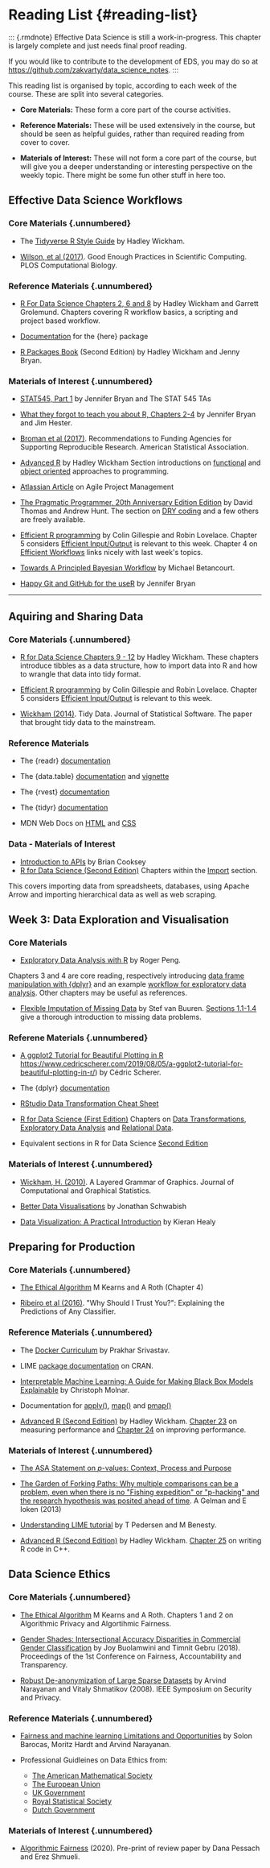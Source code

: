 # Reading List {#reading-list} 


::: {.rmdnote} 
Effective Data Science is still a work-in-progress. This chapter is largely complete and just needs final proof reading. 

If you would like to contribute to the development of EDS, you may do so at <https://github.com/zakvarty/data_science_notes>.
:::

This reading list is organised by topic, according to each week of the course. These are split into several categories.

- **Core Materials:** These form a core part of the course activities.

- **Reference Materials:** These will be used extensively in the course, but should be seen as helpful guides, rather than required reading from cover to cover.

- **Materials of Interest:** These will not form a core part of the course, but will give you a deeper understanding or interesting perspective on the weekly topic. There might be some fun other stuff in here too.


## Effective Data Science Workflows 

### Core Materials {.unnumbered}


 - The [Tidyverse R Style Guide](https://style.tidyverse.org/) by Hadley Wickham. 

<!-- This will be the coding style guide that we will follow in this course. It is a core reading in week 1 and will serve as a reference text in future weeks. -->

- [Wilson, et al (2017)](https://journals.plos.org/ploscompbiol/article?id=10.1371/journal.pcbi.1005510&ref=https://githubhelp.com). Good Enough Practices in Scientific Computing. PLOS Computational Biology.

<!-- A collection of simple ways to implement good computing practices during a research project. The article is aimed specifically at people who are new to computational research. -->


### Reference Materials {.unnumbered}

- [R For Data Science Chapters 2, 6 and 8](https://r4ds.had.co.nz/index.html) by Hadley Wickham and Garrett Grolemund. Chapters covering R workflow basics, a scripting and project based workflow. 


- [Documentation](https://here.r-lib.org/articles/here.html) for the {here} package 

- [R Packages Book](https://r-pkgs.org/) (Second Edition) by Hadley Wickham and Jenny Bryan. 

<!-- Covers the basics (and much more) of creating your own R package. Will be useful as a reference during the live session in Week 1. The chapter on [function documentation](https://r-pkgs.org/man.html) introduces `{Roxygen2}` and the chapter on [Testing basics](https://r-pkgs.org/testing-basics.html) introduces `{testthat}`. -->


### Materials of Interest {.unnumbered}


- [STAT545, Part 1](https://stat545.com/index.html) by Jennifer Bryan and The STAT 545 TAs

<!-- If this is your first time using R in earnest, you might find part 1 of the STAT545 notes from the University of British Columbia helpful in getting set up. Chapters 1 and 2 cover how to install R and RStudio, basics of programming in R and a bare bones workflow. -->

- [What they forgot to teach you about R, Chapters 2-4](https://rstats.wtf/) by Jennifer Bryan and Jim Hester. 

<!--Resources on a project oriented workflow, practising safe paths, and how to name files.-->

- [Broman et al (2017)](https://www.amstat.org/docs/default-source/amstat-documents/pol-reproducibleresearchrecommendations.pdf). Recommendations to Funding Agencies for Supporting Reproducible Research. American Statistical Association.

<!-- Source of reproducibility definition used in lecture slides and a fun read! -->


- [Advanced R](https://adv-r.hadley.nz/) by Hadley Wickham  Section introductions on [functional](https://adv-r.hadley.nz/fp.html) and [object oriented](https://adv-r.hadley.nz/oo.html) approaches to programming.


- [Atlassian Article](https://www.atlassian.com/agile/project-management) on Agile Project Management

<!-- Taking a broader view of organising your work and functioning well in a team, this article provides an introductory guide to agile development.-->

- [The Pragmatic Programmer, 20th Anniversary Edition Edition](https://pragprog.com/titles/tpp20/the-pragmatic-programmer-20th-anniversary-edition/) by David Thomas and Andrew Hunt. The section on [DRY coding](https://media.pragprog.com/titles/tpp20/dry.pdf) and a few others are freely available. 

<!-- Advice on good practice in programming (language agnostic) and when running projects that involve software. Written in small sections that make the book a joy to dip in and out of. The section on [DRY coding](https://media.pragprog.com/titles/tpp20/dry.pdf) and a few others are freely available. --> 

- [Efficient R programming](https://csgillespie.github.io/efficientR/) by Colin Gillespie and Robin Lovelace. Chapter 5 considers [Efficient Input/Output](https://csgillespie.github.io/efficientR/input-output.html) is relevant to this week. Chapter 4 on [Efficient Workflows](https://csgillespie.github.io/efficientR/workflow.html) links nicely with last week's topics.  

- [Towards A Principled Bayesian Workflow](https://betanalpha.github.io/assets/case_studies/principled_bayesian_workflow.html#References) by Michael Betancourt.

<!-- A different perspective on workflows, focusing on the statistical rather than coding and management aspects of a Bayesian data science project. -->

- [Happy Git and GitHub for the useR](https://happygitwithr.com/) by Jennifer Bryan 

<!-- If you'd like to get started using version control with your R projects this book will be your guiding light. -->

----

## Aquiring and Sharing Data 

### Core Materials {.unnumbered}

- [R for Data Science Chapters 9 - 12](https://r4ds.had.co.nz/tidy-data.html) by Hadley Wickham. These chapters introduce tibbles as a data structure, how to import data into R and how to wrangle that data into tidy format.

- [Efficient R programming](https://csgillespie.github.io/efficientR/) by Colin Gillespie and Robin Lovelace. Chapter 5 considers [Efficient Input/Output](https://csgillespie.github.io/efficientR/input-output.html) is relevant to this week. 

- [Wickham (2014)](https://vita.had.co.nz/papers/tidy-data.html). Tidy Data. Journal of Statistical Software. The paper that brought tidy data to the mainstream.


### Reference Materials 

- The {readr} [documentation](https://readr.tidyverse.org/)

- The {data.table} [documentation](https://cran.r-project.org/web/packages/data.table/data.table.pdf) and [vignette](https://cran.r-project.org/web/packages/data.table/vignettes/datatable-intro.html)

- The {rvest} [documentation](https://rvest.tidyverse.org/) 

- The {tidyr} [documentation](https://tidyr.tidyverse.org/)

- MDN Web Docs on [HTML](https://developer.mozilla.org/en-US/docs/Web/HTML) and [CSS](https://developer.mozilla.org/en-US/docs/Web/CSS) 

### Data - Materials of Interest

- [Introduction to APIs](https://zapier.com/learn/apis/chapter-1-introduction-to-apis/) by Brian Cooksey 
- [R for Data Science (Second Edition)](https://r4ds.hadley.nz/) Chapters within the [Import](https://r4ds.hadley.nz/import.html) section. 

This covers importing data from spreadsheets, databases, using Apache Arrow and importing hierarchical data as well as web scraping.  


## Week 3: Data Exploration and Visualisation 

### Core Materials 

- [Exploratory Data Analysis with R](https://bookdown.org/rdpeng/exdata/) by Roger Peng.

Chapters 3 and 4 are core reading, respectively introducing [data frame manipulation with {dplyr}](https://bookdown.org/rdpeng/exdata/managing-data-frames-with-the-dplyr-package.html) and an example [workflow for exploratory data analysis](https://bookdown.org/rdpeng/exdata/exploratory-data-analysis-checklist.html). Other chapters may be useful as references. 


- [Flexible Imputation of Missing Data](https://stefvanbuuren.name/fimd/) by Stef van Buuren. [Sections 1.1-1.4](https://stefvanbuuren.name/fimd/ch-introduction.html) give a thorough introduction to missing data problems.

### Referene Materials {.unnumbered}

- [A ggplot2 Tutorial for Beautiful Plotting in R]() https://www.cedricscherer.com/2019/08/05/a-ggplot2-tutorial-for-beautiful-plotting-in-r/) by Cédric Scherer.

- The {dplyr} [documentation](https://dplyr.tidyverse.org/)

- [RStudio Data Transformation Cheat Sheet](https://github.com/rstudio/cheatsheets/raw/master/data-transformation.pdf) 

- [R for Data Science (First Edition)](https://r4ds.had.co.nz/index.html) Chapters on [Data Transformations](https://r4ds.had.co.nz/transform.html), [Exploratory Data Analysis](https://r4ds.had.co.nz/exploratory-data-analysis.html) and [Relational Data](https://r4ds.had.co.nz/relational-data.html). 

- Equivalent sections in R for Data Science [Second Edition](https://r4ds.hadley.nz/)

### Materials of Interest {.unnumbered}

- [Wickham, H. (2010)](https://library-search.imperial.ac.uk/discovery/fulldisplay?docid=cdi_informaworld_taylorfrancis_310_1198_jcgs_2009_07098&context=PC&vid=44IMP_INST:ICL_VU1&lang=en&search_scope=MyInst_and_CI&adaptor=Primo%20Central&tab=Everything&query=any,contains,layered%20grammar%20of%20graphics&offset=0). A Layered Grammar of Graphics. Journal of Computational and Graphical Statistics.

- [Better Data Visualisations](https://library-search.imperial.ac.uk/discovery/fulldisplay?docid=alma991000664639501591&context=L&vid=44IMP_INST:ICL_VU1&lang=en&search_scope=MyInst_and_CI&adaptor=Local%20Search%20Engine&tab=Everything&query=any,contains,better%20data%20visualisations&offset=0) by Jonathan Schwabish 

<!-- Strategies to create more effective data visualizations, presented in a way that is agnostic to the software you use to construct your visualisations. -->

- [Data Visualization: A Practical Introduction](https://library-search.imperial.ac.uk/discovery/fulldisplay?docid=alma991000211295101591&context=L&vid=44IMP_INST:ICL_VU1&lang=en&search_scope=MyInst_and_CI&adaptor=Local%20Search%20Engine&tab=Everything&query=any,contains,Data%20Visualization%20%E2%80%93%20A%20Practical%20Introduction&offset=0) by Kieran Healy 

## Preparing for Production 

### Core Materials {.unnumbered}

- [The Ethical Algorithm](https://library-search.imperial.ac.uk/discovery/fulldisplay?docid=alma991000531083101591&context=L&vid=44IMP_INST:ICL_VU1&lang=en&search_scope=MyInst_and_CI&adaptor=Local%20Search%20Engine&tab=Everything&query=any,contains,kearns%20and%20roth&mode=Basic) M Kearns and A Roth (Chapter 4)

- [Ribeiro et al (2016)](https://arxiv.org/abs/1602.04938). "Why Should I Trust You?": Explaining the Predictions of Any Classifier.

### Reference Materials {.unnumbered} 

- The [Docker Curriculum](https://docker-curriculum.com/) by Prakhar Srivastav.

- LIME [package documentation](https://cran.r-project.org/web/packages/lime/index.html) on CRAN.  

- [Interpretable Machine Learning: A Guide for Making Black Box Models Explainable](https://christophm.github.io/interpretable-ml-book/) by Christoph Molnar.

- Documentation for [apply()](https://www.rdocumentation.org/packages/base/versions/3.6.2/topics/apply), [map()](https://purrr.tidyverse.org/reference/map.html) and [pmap()](https://furrr.futureverse.org/)

- [Advanced R (Second Edition)](https://adv-r.hadley.nz/index.html) by Hadley Wickham. [Chapter 23](https://adv-r.hadley.nz/perf-measure.html) on measuring performance and [Chapter 24](https://adv-r.hadley.nz/perf-improve.html) on improving performance.

### Materials of Interest {.unnumbered}

* [The ASA Statement on $p$-values: Context, Process and Purpose](https://library-search.imperial.ac.uk/discovery/fulldisplay?docid=cdi_informaworld_taylorfrancis_310_1080_00031305_2016_1154108&context=PC&vid=44IMP_INST:ICL_VU1&lang=en&search_scope=MyInst_and_CI&adaptor=Primo%20Central&tab=Everything&query=any,contains,ASA%20p-value&offset=0) 

- [The Garden of Forking Paths: Why multiple comparisons can be a problem,
even when there is no "Fishing expedition" or "p-hacking" and the research
hypothesis was posited ahead of time](http://stat.columbia.edu/~gelman/research/unpublished/forking.pdf). A Gelman and E loken (2013) 

- [Understanding LIME tutorial](https://cran.r-project.org/web/packages/lime/vignettes/Understanding_lime.html)  by T Pedersen and M Benesty. 

- [Advanced R (Second Edition)](https://adv-r.hadley.nz/index.html) by Hadley Wickham. [Chapter 25](https://adv-r.hadley.nz/rcpp.html) on writing R code in C++.

## Data Science Ethics 

### Core Materials {.unnumbered}

- [The Ethical Algorithm](https://library-search.imperial.ac.uk/discovery/fulldisplay?docid=alma991000531083101591&context=L&vid=44IMP_INST:ICL_VU1&lang=en&search_scope=MyInst_and_CI&adaptor=Local%20Search%20Engine&tab=Everything&query=any,contains,kearns%20and%20roth&mode=Basic) M Kearns and A Roth.  Chapters 1 and 2 on Algorithmic Privacy and Algortihmic Fairness.

- [Gender Shades: Intersectional Accuracy Disparities in Commercial Gender Classification](https://proceedings.mlr.press/v81/buolamwini18a.html) by Joy Buolamwini and Timnit Gebru (2018). Proceedings of the 1st Conference on Fairness, Accountability and Transparency. 

- [Robust De-anonymization of Large Sparse Datasets](https://ieeexplore.ieee.org/document/4531148) by Arvind Narayanan and Vitaly Shmatikov (2008). IEEE Symposium on Security and Privacy.

### Reference Materials {.unnumbered}

- [Fairness and machine learning
Limitations and Opportunities](https://fairmlbook.org/) by Solon Barocas, Moritz Hardt and Arvind Narayanan.

- Professional Guidleines on Data Ethics from: 
  - [The American Mathematical Society](http://www.ams.org/about-us/governance/policy-statements/sec-ethics)
  - [The European Union](http://www.ams.org/about-us/governance/policy-statements/sec-ethics)
  - [UK Government](https://www.gov.uk/guidance/understanding-artificial-intelligence-ethics-and-safety)
  - [Royal Statistical Society](https://rss.org.uk/RSS/media/News-and-publications/Publications/Reports%20and%20guides/A-Guide-for-Ethical-Data-Science-Final-Oct-2019.pdf)
  - [Dutch Government](https://www.government.nl/documents/reports/2021/07/31/impact-assessment-fundamental-rights-and-algorithms)

### Materials of Interest {.unnumbered}

- [Algorithmic Fairness](https://arxiv.org/abs/2001.09784)  (2020). Pre-print of review paper by Dana Pessach and Erez Shmueli. 


